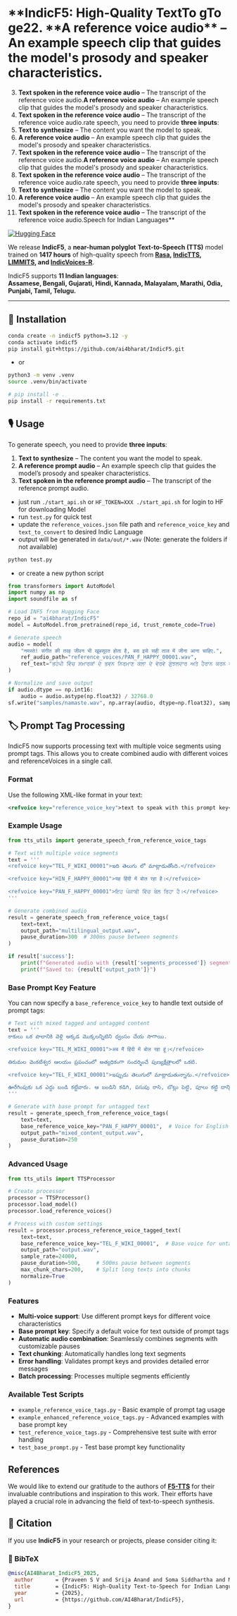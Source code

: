 # **IndicF5: High-Quality TextTo gTo ge22. **A reference voice audio\*\* – An example speech clip that guides the model's prosody and speaker characteristics.

3. **Text spoken in the reference voice audio** – The transcript of the reference voice audio.**A reference voice audio** – An example speech clip that guides the model's prosody and speaker characteristics.
4. **Text spoken in the reference voice audio** – The transcript of the reference voice audio.rate speech, you need to provide **three inputs**:
5. **Text to synthesize** – The content you want the model to speak.
6. **A reference voice audio** – An example speech clip that guides the model's prosody and speaker characteristics.
7. **Text spoken in the reference voice audio** – The transcript of the reference voice audio.**A reference voice audio** – An example speech clip that guides the model's prosody and speaker characteristics.
8. **Text spoken in the reference voice audio** – The transcript of the reference voice audio.rate speech, you need to provide **three inputs**:
9. **Text to synthesize** – The content you want the model to speak.
10. **A reference voice audio** – An example speech clip that guides the model's prosody and speaker characteristics.
11. **Text spoken in the reference voice audio** – The transcript of the reference voice audio.Speech for Indian Languages\*\*

[![Hugging Face](https://img.shields.io/badge/HuggingFace-Model-orange)](https://huggingface.co/ai4bharat/IndicF5)

We release **IndicF5**, a **near-human polyglot** **Text-to-Speech (TTS)** model trained on **1417 hours** of high-quality speech from **[Rasa](https://huggingface.co/datasets/ai4bharat/Rasa), [IndicTTS](https://www.iitm.ac.in/donlab/indictts/database), [LIMMITS](https://sites.google.com/view/limmits24/), and [IndicVoices-R](https://huggingface.co/datasets/ai4bharat/indicvoices_r)**.

IndicF5 supports **11 Indian languages**:  
**Assamese, Bengali, Gujarati, Hindi, Kannada, Malayalam, Marathi, Odia, Punjabi, Tamil, Telugu.**

---

## 🚀 Installation

```bash
conda create -n indicf5 python=3.12 -y
conda activate indicf5
pip install git+https://github.com/ai4bharat/IndicF5.git
```

- or

```sh
python3 -m venv .venv
source .venv/bin/activate

# pip install -e .
pip install -r requirements.txt
```

## 🎙 Usage

To generate speech, you need to provide **three inputs**:

1. **Text to synthesize** – The content you want the model to speak.
2. **A reference prompt audio** – An example speech clip that guides the model’s prosody and speaker characteristics.
3. **Text spoken in the reference prompt audio** – The transcript of the reference prompt audio.

- just run `./start_api.sh` or `HF_TOKEN=XXX ./start_api.sh` for login to HF for downloading Model
- run `test.py` for quick test
- update the `reference_voices.json` file path and `reference_voice_key` and `text_to_convert` to desired Indic Language
- output will be generated in `data/out/*.wav` (Note: generate the folders if not available)

```sh
python test.py
```

- or create a new python script

```python
from transformers import AutoModel
import numpy as np
import soundfile as sf

# Load INF5 from Hugging Face
repo_id = "ai4bharat/IndicF5"
model = AutoModel.from_pretrained(repo_id, trust_remote_code=True)

# Generate speech
audio = model(
    "नमस्ते! संगीत की तरह जीवन भी खूबसूरत होता है, बस इसे सही ताल में जीना आना चाहिए.",
    ref_audio_path="reference_voices/PAN_F_HAPPY_00001.wav",
    ref_text="ਭਹੰਪੀ ਵਿੱਚ ਸਮਾਰਕਾਂ ਦੇ ਭਵਨ ਨਿਰਮਾਣ ਕਲਾ ਦੇ ਵੇਰਵੇ ਗੁੰਝਲਦਾਰ ਅਤੇ ਹੈਰਾਨ ਕਰਨ ਵਾਲੇ ਹਨ, ਜੋ ਮੈਨੂੰ ਖੁਸ਼ ਕਰਦੇ  ਹਨ।"
)

# Normalize and save output
if audio.dtype == np.int16:
    audio = audio.astype(np.float32) / 32768.0
sf.write("samples/namaste.wav", np.array(audio, dtype=np.float32), samplerate=24000)
```

## 🏷️ Prompt Tag Processing

IndicF5 now supports processing text with multiple voice segments using prompt tags. This allows you to create combined audio with different voices and referenceVoices in a single call.

### Format

Use the following XML-like format in your text:

```xml
<refvoice key="reference_voice_key">text to speak with this prompt key</refvoice>
```

### Example Usage

```python
from tts_utils import generate_speech_from_reference_voice_tags

# Text with multiple voice segments
text = '''
<refvoice key="TEL_F_WIKI_00001">ఇది తెలుగు లో మాట్లాడుతోంది.</refvoice>

<refvoice key="HIN_F_HAPPY_00001">यह हिंदी में बोल रहा है।</refvoice>

<refvoice key="PAN_F_HAPPY_00001">ਇਹ ਪੰਜਾਬੀ ਵਿੱਚ ਬੋਲ ਰਿਹਾ ਹੈ।</refvoice>
'''

# Generate combined audio
result = generate_speech_from_reference_voice_tags(
    text=text,
    output_path="multilingual_output.wav",
    pause_duration=300  # 300ms pause between segments
)

if result['success']:
    print(f"Generated audio with {result['segments_processed']} segments")
    print(f"Saved to: {result['output_path']}")
```

### Base Prompt Key Feature

You can now specify a `base_reference_voice_key` to handle text outside of prompt tags:

```python
# Text with mixed tagged and untagged content
text = '''
కాకులు ఒక పొలానికి వెళ్లి అక్కడ మొక్కలన్నిటిని ధ్వంసం చేయ సాగాయి.

<refvoice key="TEL_M_WIKI_00001">अब मैं हिंदी में बोल रहा हूं।</refvoice>

తిరుమల వెంకటేశ్వర ఆలయం ప్రపంచంలో అత్యధికంగా సందర్శించే పుణ్యక్షేత్రాలలో ఒకటి.

<refvoice key="TEL_F_WIKI_00001">ఇప్పుడు తెలుగులో మాట్లాడుతున్నాను.</refvoice>

ఊరేగింపుకు ఒక ఎద్దు బండి కట్టేవారు. ఆ బండిని కడిగి, పసుపు రాసి, బొట్లు పెట్టి, పూలు కట్టి దాన్ని కూడా అందంగా అలంకరించేవారు.
'''

# Generate with base prompt for untagged text
result = generate_speech_from_reference_voice_tags(
    text=text,
    base_reference_voice_key="PAN_F_HAPPY_00001",  # Voice for English parts
    output_path="mixed_content_output.wav",
    pause_duration=250
)
```

### Advanced Usage

```python
from tts_utils import TTSProcessor

# Create processor
processor = TTSProcessor()
processor.load_model()
processor.load_reference_voices()

# Process with custom settings
result = processor.process_reference_voice_tagged_text(
    text=text,
    base_reference_voice_key="TEL_F_WIKI_00001",  # Base voice for untagged content
    output_path="output.wav",
    sample_rate=24000,
    pause_duration=500,     # 500ms pause between segments
    max_chunk_chars=200,    # Split long texts into chunks
    normalize=True
)
```

### Features

- **Multi-voice support**: Use different prompt keys for different voice characteristics
- **Base prompt key**: Specify a default voice for text outside of prompt tags
- **Automatic audio combination**: Seamlessly combines segments with customizable pauses
- **Text chunking**: Automatically handles long text segments
- **Error handling**: Validates prompt keys and provides detailed error messages
- **Batch processing**: Processes multiple segments efficiently

### Available Test Scripts

- `example_reference_voice_tags.py` - Basic example of prompt tag usage
- `example_enhanced_reference_voice_tags.py` - Advanced examples with base prompt key
- `test_reference_voice_tags.py` - Comprehensive test suite with error handling
- `test_base_prompt.py` - Test base prompt key functionality

## References

We would like to extend our gratitude to the authors of **[F5-TTS](https://github.com/SWivid/F5-TTS)** for their invaluable contributions and inspiration to this work. Their efforts have played a crucial role in advancing the field of text-to-speech synthesis.

## 📖 Citation

If you use **IndicF5** in your research or projects, please consider citing it:

### 🔹 BibTeX

```bibtex
@misc{AI4Bharat_IndicF5_2025,
  author       = {Praveen S V and Srija Anand and Soma Siddhartha and Mitesh M. Khapra},
  title        = {IndicF5: High-Quality Text-to-Speech for Indian Languages},
  year         = {2025},
  url          = {https://github.com/AI4Bharat/IndicF5},
}
```
